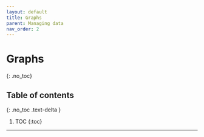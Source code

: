 ```yaml
---
layout: default
title: Graphs
parent: Managing data
nav_order: 2
---
```


# Graphs
{: .no_toc}

## Table of contents
{: .no_toc .text-delta }

1. TOC
{:toc}
---
